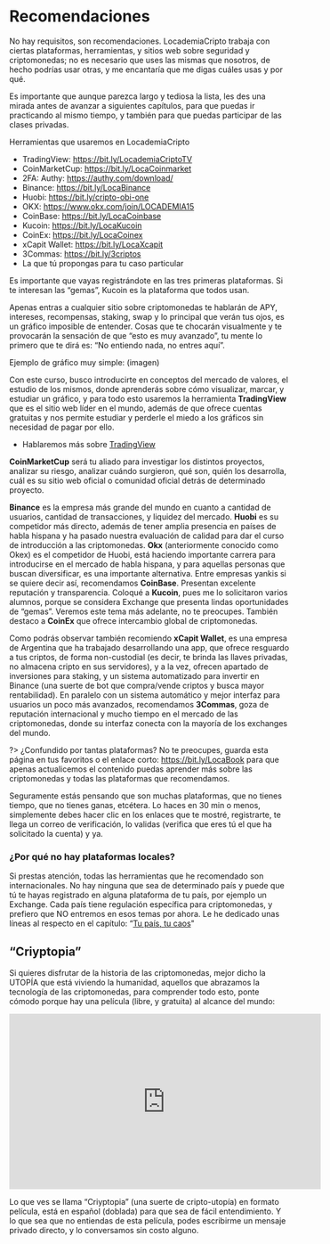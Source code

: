 # Recomendaciones
No hay requisitos, son recomendaciones. LocademiaCripto trabaja con ciertas plataformas, herramientas, y sitios web sobre seguridad y criptomonedas; no es necesario que uses las mismas que nosotros, de hecho podrías usar otras, y me encantaría que me digas cuáles usas y por qué.

Es importante que aunque parezca largo y tediosa la lista, les des una mirada antes de avanzar a siguientes capítulos, para que puedas ir practicando al mismo tiempo, y también para que puedas participar de las clases privadas.

Herramientas que usaremos en LocademiaCripto

- TradingView: https://bit.ly/LocademiaCriptoTV
- CoinMarketCup: https://bit.ly/LocaCoinmarket
- 2FA: Authy: https://authy.com/download/
- Binance: https://bit.ly/LocaBinance
- Huobi: https://bit.ly/cripto-obi-one
- OKX: https://www.okx.com/join/LOCADEMIA15
- CoinBase: https://bit.ly/LocaCoinbase
- Kucoin: https://bit.ly/LocaKucoin
- CoinEx: https://bit.ly/LocaCoinex
- xCapit Wallet: https://bit.ly/LocaXcapit
- 3Commas: https://bit.ly/3criptos
- La que tú propongas para tu caso particular

Es importante que vayas registrándote en las tres primeras plataformas. Si te interesan las “gemas”, Kucoin es la plataforma que todos usan.

Apenas entras a cualquier sitio sobre criptomonedas te hablarán de APY, intereses, recompensas, staking, swap y lo principal que verán tus ojos, es un gráfico imposible de entender. Cosas que te chocarán visualmente y te provocarán la sensación de que “esto es muy avanzado”, tu mente lo primero que te dirá es: “No entiendo nada, no entres aquí”.

Ejemplo de gráfico muy simple:
(imagen)

Con este curso, busco introducirte en conceptos del mercado de valores, el estudio de los mismos, donde aprenderás sobre cómo visualizar, marcar, y estudiar un gráfico, y para todo esto usaremos la herramienta **TradingView** que es el sitio web líder en el mundo, además de que ofrece cuentas gratuitas y nos permite estudiar y perderle el miedo a los gráficos sin necesidad de pagar por ello.

- Hablaremos más sobre [TradingView](c/trading.md)

**CoinMarketCup** será tu aliado para investigar los distintos proyectos, analizar su riesgo, analizar cuándo surgieron, qué son, quién los desarrolla, cuál es su sitio web oficial o comunidad oficial detrás de determinado proyecto. 

**Binance** es la empresa más grande del mundo en cuanto a cantidad de usuarios, cantidad de transacciones, y liquidez del mercado. **Huobi** es su competidor más directo, además de tener amplia presencia en países de habla hispana y ha pasado nuestra evaluación de calidad para dar el curso de introducción a las criptomonedas. **Okx** (anteriormente conocido como Okex) es el competidor de Huobi, está haciendo importante carrera para introducirse en el mercado de habla hispana, y para aquellas personas que buscan diversificar, es una importante alternativa. Entre empresas yankis si se quiere decir así, recomendamos **CoinBase**. Presentan excelente reputación y transparencia. Coloqué a **Kucoin**, pues me lo solicitaron varios alumnos, porque se considera Exchange que presenta lindas oportunidades de “gemas”. Veremos este tema más adelante, no te preocupes.
También destaco a **CoinEx** que ofrece intercambio global de criptomonedas.

Como podrás observar también recomiendo **xCapit Wallet**, es una empresa de Argentina que ha trabajado desarrollando una app, que ofrece resguardo a tus criptos, de forma non-custodial (es decir, te brinda las llaves privadas, no almacena cripto en sus servidores), y a la vez, ofrecen apartado de inversiones para staking, y un sistema automatizado para invertir en Binance (una suerte de bot que compra/vende criptos y busca mayor rentabilidad). En paralelo con un sistema automático y mejor interfaz para usuarios un poco más avanzados, recomendamos **3Commas**, goza de reputación internacional y mucho tiempo en el mercado de las criptomonedas, donde su interfaz conecta con la mayoría de los exchanges del mundo.

?> ¿Confundido por tantas plataformas? No te preocupes, guarda esta página en tus favoritos o el enlace corto: https://bit.ly/LocaBook para que apenas actualicemos el contenido puedas aprender más sobre las criptomonedas y todas las plataformas que recomendamos.

Seguramente estás pensando que son muchas plataformas, que no tienes tiempo, que no tienes ganas, etcétera. Lo haces en 30 min o menos, simplemente debes hacer clic en los enlaces que te mostré, registrarte, te llega un correo de verificación, lo validas (verifica que eres tú el que ha solicitado la cuenta) y ya.

### ¿Por qué no hay plataformas locales?
Si prestas atención, todas las herramientas que he recomendado son internacionales. No hay ninguna que sea de determinado país y puede que tú te hayas registrado en alguna plataforma de tu país, por ejemplo un Exchange. Cada país tiene regulación específica para criptomonedas, y prefiero que NO entremos en esos temas por ahora. Le he dedicado unas líneas al respecto en el capítulo: “[Tu país, tu caos](tu-pais.md)"

## “Criyptopia” <!-- {docsify-ignore} -->

Si quieres disfrutar de la historia de las criptomonedas, mejor dicho la UTOPÍA que está viviendo la humanidad, aquellos que abrazamos la tecnología de las criptomonedas, para comprender todo esto, ponte cómodo porque hay una película (libre, y gratuita) al alcance del mundo: 

<iframe width="560" height="315" src="https://www.youtube.com/embed/P6vYyqHG54Y?start=32" title="YouTube video player" frameborder="0" allow="accelerometer; autoplay; clipboard-write; encrypted-media; gyroscope; picture-in-picture" allowfullscreen></iframe>

Lo que ves se llama “Criyptopia” (una suerte de cripto-utopía) en formato película, está en español (doblada) para que sea de fácil entendimiento. Y lo que sea que no entiendas de esta película, podes escribirme un mensaje privado directo, y lo conversamos sin costo alguno.
